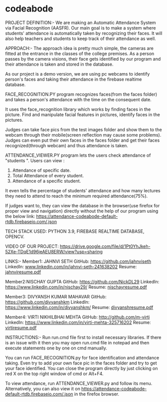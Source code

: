 # codeabode
PROJECT DEFINITION:-
We are making an Automatic Attendance System via Facial Recognition (AASFR). Our main goal is to make a system where students' attendance is automatically taken by recognizing their faces. It will also help teachers and students to keep track of their attendance as well.

APPROACH:-
The approach idea is pretty much simple, the cameras are fitted at the entrance in the classes of the college premises. As a person passes by the camera visions, their face gets identified by our program and their attendance is taken and stored in the database.

As our project is a demo version, we are using pc webcams to identify person's faces and taking their attendance in the firebase realtime database.

FACE_RECOGNITION.PY program recognizes faces(from the faces folder) and takes a person's attendance with the time on the consequent date.

It uses the face_recognition library which works by finding faces in the picture. Find and manipulate facial features in pictures, identify faces in the pictures.

Judges can take face pics from the test images folder and show them to the webcam through their mobile(screen reflection may cause some problems).
Judges can even put their own faces in the faces folder and get their faces recognized(through webcam) and thus attendance is taken.

ATTENDANCE_VIEWER.PY program lets the users check attendance of "students ".
Users can view :
1) Attendance of specific date.
2) Total Attendance of every student.
3) Attendance of a specific student.

It even tells the percentage of students' attendance and how many lectures they need to attend to reach the minimum required attendance(75%).

If judges want to, they can view the database in the browser(use firefox for proper view and navigation) directly without the help of our program using the below link:
https://attendance-codeabode-default-rtdb.firebaseio.com/.json

TECH STACK USED:
PYTHON 3.9, FIREBASE REALTIME DATABASE, OPENCV.

VIDEO OF OUR PROJECT:
https://drive.google.com/file/d/1Pt0YhJkeh-52Xe-TDqE1d96jeAEU8ERW/view?usp=sharing

LINKS:-
Member1: JAHNVI SETH
GitHub: https://github.com/jahnviseth
LinkedIn: www.linkedin.com/in/jahnvi-seth-241638202
Resume: [jahnviresume.pdf](https://github.com/jahnviseth/codeabode/files/6135566/jahnviresume.pdf)

Member2:NISCHAY GUPTA
GitHub: https://github.com/NickDL29
LinkedIn: https://www.linkedin.com/in/nischay29/
Resume: [nischayresume.pdf](https://github.com/jahnviseth/codeabode/files/6135503/nischayresume.pdf)

Member3: DIVYANSH KUMAR MAHAVAR
GitHub: https://github.com/divyanshkm
LinkedIn: https://www.linkedin.com/in/divyanshkm/
Resume: [divyanshresume.pdf](https://github.com/jahnviseth/codeabode/files/6135493/divyanshresume.pdf)

Member4: VIRTI NIKHILBHAI MEHTA
GitHub: http://github.com/m-virti
LinkedIn: https://www.linkedin.com/in/virti-mehta-325716202
Resume: [virtiresume.pdf](https://github.com/jahnviseth/codeabode/files/6135926/virtiresume.pdf)

INSTRUCTIONS:-
Run run.cmd file first to install necessary libraries. If there is an issue with it then you may open run.cmd file in notepad and then execute statements one by one on cmd manually.

You can run FACE_RECOGNITION.py for face identification and attendance taking. Even try to add your own face pic in the faces folder and try to get your face identified. You can close the program directly by just clicking on red X on the top right window of cmd or Alt+F4.

To view attendance, run ATTENDANCE_VIEWER.py and follow its menu.
Alternatively, you can also view it on https://attendance-codeabode-default-rtdb.firebaseio.com/.json in the firefox browser.
